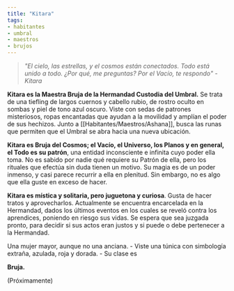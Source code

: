 ```yaml
---
title: "Kitara"
tags:
- habitantes
- umbral
- maestros
- brujos
---
```

> _"El cielo, las estrellas, y el cosmos están conectados. Todo está unido a todo. ¿Por qué, me preguntas? Por el Vacío, te respondo" - Kitara_

**Kitara es la Maestra Bruja de la Hermandad Custodia del Umbral.** Se trata de una tiefling de largos cuernos y cabello rubio, de rostro oculto en sombas y piel de tono azul oscuro. Viste con sedas de patrones misteriosos, ropas encantadas que ayudan a la movilidad y amplían el poder de sus hechizos. Junto a [[Habitantes/Maestros/Ashana]], busca las runas que permiten que el Umbral se abra hacia una nueva ubicación.

**Kitara es Bruja del Cosmos; el Vacío, el Universo, los Planos y en general, el Todo es su patrón**, una entidad inconsciente e infinita cuyo poder ella toma. No es sabido por nadie qué requiere su Patrón de ella, pero los rituales que efectúa sin duda tienen un motivo. Su magia es de un poder inmenso, y casi parece recurrir a ella en plenitud. Sin embargo, no es algo que ella guste en exceso de hacer.

**Kitara es mística y solitaria, pero juguetona y curiosa**. Gusta de hacer tratos y aprovecharlos. Actualmente se encuentra encarcelada en la Hermandad, dados los últimos eventos en los cuales se reveló contra los aprendices, poniendo en riesgo sus vidas. Se espera que sea juzgada pronto, para decidir si sus actos eran justos y si puede o debe pertenecer a la Hermandad.

Una mujer mayor, aunque no una anciana. - Viste una túnica con simbología extraña, azulada, roja y dorada. - Su clase es

**Bruja.**

(Próximamente)